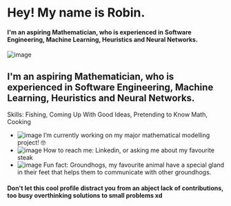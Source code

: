 # Hey! My name is Robin.
#### I'm an aspiring Mathematician, who is experienced in Software Engineering, Machine Learning, Heuristics and Neural Networks.
![image](https://cdn.discordapp.com/attachments/906212540021895178/1105270930818740224/OT4Pg7wfxQ16wBahzfAAAAAElFTkSuQmCC.png)
## I'm an aspiring Mathematician, who is experienced in Software Engineering, Machine Learning, Heuristics and Neural Networks.

Skills: Fishing, Coming Up With Good Ideas, Pretending to Know Math, Cooking

- ![image](https://cdn.discordapp.com/emojis/986879238458196078.webp?size=16&quality=lossless) I’m currently working on my major mathematical modelling project! 🤓
- ![image](https://cdn.discordapp.com/emojis/1013959897467060238.webp?size=16&quality=lossless) How to reach me: Linkedin, or asking me about my favourite steak
- ![image](https://cdn.discordapp.com/emojis/853822088140685342.gif?size=16&quality=lossless) Fun fact: Groundhogs, my favourite animal have a special gland in their feet that helps them to communicate with other groundhogs. 

#### Don't let this cool profile distract you from an abject lack of contributions, too busy overthinking solutions to small problems xd


